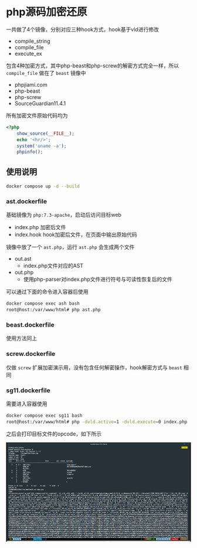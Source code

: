 # php源码加密还原

一共做了4个镜像，分别对应三种hook方式，hook基于vld进行修改

- compile_string
- compile_file
- execute_ex

包含4种加密方式，其中php-beast和php-screw的解密方式完全一样，所以 `compile_file` 做在了 `beast` 镜像中

- phpjiami.com
- php-beast
- php-screw
- SourceGuardian11.4.1

所有加密文件原始代码均为

```php
<?php
    show_source(__FILE__);
    echo '<hr/>';
    system('uname -a');
    phpinfo();
```


## 使用说明

```bash
docker compose up -d --build
```

### ast.dockerfile

基础镜像为 `php:7.3-apache`，启动后访问目标web

- index.php 加密后文件
- index.hook hook加密后文件，在页面中输出原始代码

镜像中放了一个 `ast.php`，运行 `ast.php` 会生成两个文件

- out.ast
    - index.php文件对应的AST
- out.php
    - 使用php-parser对index.php文件进行符号与可读性恢复后的文件

可以通过下面的命令进入容器后使用

```bash
docker compose exec ash bash
root@host:/var/www/html# php ast.php
```

### beast.dockerfile

使用方法同上

### screw.dockerfile

仅做 `screw` 扩展加密演示用，没有包含任何解密操作，hook解密方式与 `beast` 相同

### sg11.dockerfile

需要进入容器使用

```bash
docker compose exec sg11 bash
root@host:/var/www/html# php -dvld.active=1 -dvld.execute=0 index.php
```

之后会打印目标文件的opcode，如下所示

![](./images/1.png)